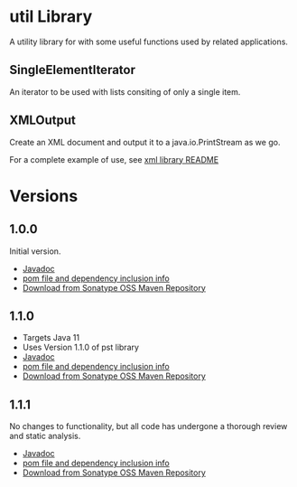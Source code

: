 # util Library
A utility library for with some useful functions used by related applications.

## SingleElementIterator
An iterator to be used with lists consiting of only a single item.

## XMLOutput
Create an XML document and output it to a java.io.PrintStream as we go.

For a complete example of use, see [xml library README](../xml/README.md)

# Versions
## 1.0.0
Initial version.
*   [Javadoc](https://javadoc.io/doc/io.github.jmcleodfoss/util/1.0.0/index.html)
*   [pom file and dependency inclusion info](https://search.maven.org/artifact/io.github.jmcleodfoss/util/1.0.0/pom)
*   [Download from Sonatype OSS Maven Repository](https://repo1.maven.org/maven2/io/github/jmcleodfoss/util/1.0.0/)

## 1.1.0
*   Targets Java 11
*   Uses Version 1.1.0 of pst library
*   [Javadoc](https://javadoc.io/doc/io.github.jmcleodfoss/util/1.1.0/index.html)
*   [pom file and dependency inclusion info](https://search.maven.org/artifact/io.github.jmcleodfoss/util/1.1.0/pom)
*   [Download from Sonatype OSS Maven Repository](https://repo1.maven.org/maven2/io/github/jmcleodfoss/util/1.1.0/)

## 1.1.1
No changes to functionality, but all code has undergone a thorough review and static analysis.
*   [Javadoc](https://javadoc.io/doc/io.github.jmcleodfoss/util/1.1.1/index.html)
*   [pom file and dependency inclusion info](https://search.maven.org/artifact/io.github.jmcleodfoss/util/1.1.1/pom)
*   [Download from Sonatype OSS Maven Repository](https://repo1.maven.org/maven2/io/github/jmcleodfoss/util/1.1.1/)

